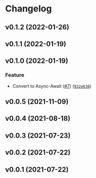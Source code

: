 # Changelog

<!--next-version-placeholder-->

## v0.1.2 (2022-01-26)


## v0.1.1 (2022-01-19)


## v0.1.0 (2022-01-19)
### Feature
* Convert to Async-Await ([#7](https://github.com/WIPACrepo/MQClient-RabbitMQ/issues/7)) ([`932e636`](https://github.com/WIPACrepo/MQClient-RabbitMQ/commit/932e636b176d61d39d940c8486b38bcf2d1f9226))

## v0.0.5 (2021-11-09)


## v0.0.4 (2021-08-18)


## v0.0.3 (2021-07-23)


## v0.0.2 (2021-07-22)


## v0.0.1 (2021-07-22)

